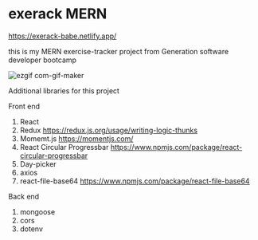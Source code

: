 # exerack MERN
https://exerack-babe.netlify.app/

this is my MERN exercise-tracker project from Generation software developer bootcamp

![ezgif com-gif-maker](https://user-images.githubusercontent.com/98447346/164882364-6ab68894-1be6-4c2b-bbd4-3f5304a915d2.gif)

Additional libraries for this project

Front end
1. React
2. Redux https://redux.js.org/usage/writing-logic-thunks
3. Momemt.js https://momentjs.com/
4. React Circular Progressbar https://www.npmjs.com/package/react-circular-progressbar
5. Day-picker
6. axios
7. react-file-base64 https://www.npmjs.com/package/react-file-base64

Back end
1. mongoose
2. cors
3. dotenv
